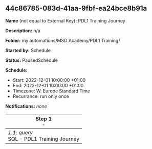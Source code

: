 ## 44c86785-083d-41aa-9fbf-ea24bce8b91a

**Name** (not equal to External Key)**:** PDL1 Training Journey

**Description:** n/a

**Folder:** my automations/MSD Academy/PDL1 Training/

**Started by:** Schedule

**Status:** PausedSchedule

**Schedule:**

* Start: 2022-12-01 10:00:00 +01:00
* End: 2022-12-01 10:00:00 +01:00
* Timezone: W. Europe Standard Time
* Recurrance: run only once

**Notifications:** _none_


| Step 1<br>_<small>-</small>_ |
| --- |
| _1.1: query_<br>SQL - PDL1 Training Journey |

